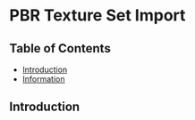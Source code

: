 # PBR Texture Set Import

## Table of Contents

- [Introduction](#introduction)
- [Information](#information)

## Introduction

